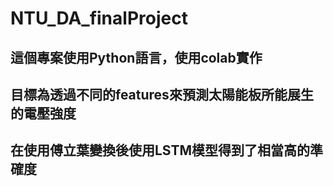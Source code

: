 # NTU_DA_finalProject
## 這個專案使用Python語言，使用colab實作
## 目標為透過不同的features來預測太陽能板所能展生的電壓強度
## 在使用傅立葉變換後使用LSTM模型得到了相當高的準確度
